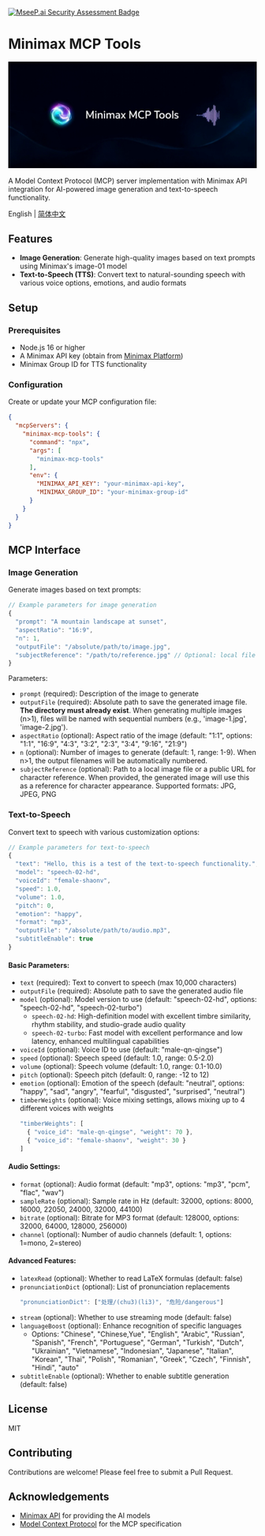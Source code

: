 [![MseeP.ai Security Assessment Badge](https://mseep.net/pr/psycharch-minimax-mcp-tools-badge.png)](https://mseep.ai/app/psycharch-minimax-mcp-tools)

# Minimax MCP Tools

![Minimax MCP Tools Banner](assets/minimax-mcp-tools-banner.jpg)

A Model Context Protocol (MCP) server implementation with Minimax API integration for AI-powered image generation and text-to-speech functionality.

English | [简体中文](README.zh-CN.md)

## Features

- **Image Generation**: Generate high-quality images based on text prompts using Minimax's image-01 model
- **Text-to-Speech (TTS)**: Convert text to natural-sounding speech with various voice options, emotions, and audio formats

## Setup

### Prerequisites

- Node.js 16 or higher
- A Minimax API key (obtain from [Minimax Platform](https://api.minimax.chat/))
- Minimax Group ID for TTS functionality

### Configuration

Create or update your MCP configuration file:

```json
{
  "mcpServers": {
    "minimax-mcp-tools": {
      "command": "npx",
      "args": [
        "minimax-mcp-tools"
      ],
      "env": {
        "MINIMAX_API_KEY": "your-minimax-api-key",
        "MINIMAX_GROUP_ID": "your-minimax-group-id"
      }
    }
  }
}
```

## MCP Interface

### Image Generation

Generate images based on text prompts:

```javascript
// Example parameters for image generation
{
  "prompt": "A mountain landscape at sunset",
  "aspectRatio": "16:9",
  "n": 1,
  "outputFile": "/absolute/path/to/image.jpg",
  "subjectReference": "/path/to/reference.jpg" // Optional: local file or URL
}
```

Parameters:
- `prompt` (required): Description of the image to generate
- `outputFile` (required): Absolute path to save the generated image file. **The directory must already exist**. When generating multiple images (n>1), files will be named with sequential numbers (e.g., 'image-1.jpg', 'image-2.jpg').
- `aspectRatio` (optional): Aspect ratio of the image (default: "1:1", options: "1:1", "16:9", "4:3", "3:2", "2:3", "3:4", "9:16", "21:9")
- `n` (optional): Number of images to generate (default: 1, range: 1-9). When n>1, the output filenames will be automatically numbered.
- `subjectReference` (optional): Path to a local image file or a public URL for character reference. When provided, the generated image will use this as a reference for character appearance. Supported formats: JPG, JPEG, PNG

### Text-to-Speech

Convert text to speech with various customization options:

```javascript
// Example parameters for text-to-speech
{
  "text": "Hello, this is a test of the text-to-speech functionality.",
  "model": "speech-02-hd",
  "voiceId": "female-shaonv",
  "speed": 1.0,
  "volume": 1.0,
  "pitch": 0,
  "emotion": "happy",
  "format": "mp3",
  "outputFile": "/absolute/path/to/audio.mp3",
  "subtitleEnable": true
}
```

#### Basic Parameters:
- `text` (required): Text to convert to speech (max 10,000 characters)
- `outputFile` (required): Absolute path to save the generated audio file
- `model` (optional): Model version to use (default: "speech-02-hd", options: "speech-02-hd", "speech-02-turbo")
  - `speech-02-hd`: High-definition model with excellent timbre similarity, rhythm stability, and studio-grade audio quality
  - `speech-02-turbo`: Fast model with excellent performance and low latency, enhanced multilingual capabilities
- `voiceId` (optional): Voice ID to use (default: "male-qn-qingse")
- `speed` (optional): Speech speed (default: 1.0, range: 0.5-2.0)
- `volume` (optional): Speech volume (default: 1.0, range: 0.1-10.0)
- `pitch` (optional): Speech pitch (default: 0, range: -12 to 12)
- `emotion` (optional): Emotion of the speech (default: "neutral", options: "happy", "sad", "angry", "fearful", "disgusted", "surprised", "neutral")
- `timberWeights` (optional): Voice mixing settings, allows mixing up to 4 different voices with weights
  ```javascript
  "timberWeights": [
    { "voice_id": "male-qn-qingse", "weight": 70 },
    { "voice_id": "female-shaonv", "weight": 30 }
  ]
  ```

#### Audio Settings:
- `format` (optional): Audio format (default: "mp3", options: "mp3", "pcm", "flac", "wav")
- `sampleRate` (optional): Sample rate in Hz (default: 32000, options: 8000, 16000, 22050, 24000, 32000, 44100)
- `bitrate` (optional): Bitrate for MP3 format (default: 128000, options: 32000, 64000, 128000, 256000)
- `channel` (optional): Number of audio channels (default: 1, options: 1=mono, 2=stereo)

#### Advanced Features:
- `latexRead` (optional): Whether to read LaTeX formulas (default: false)
- `pronunciationDict` (optional): List of pronunciation replacements
  ```javascript
  "pronunciationDict": ["处理/(chu3)(li3)", "危险/dangerous"]
  ```
- `stream` (optional): Whether to use streaming mode (default: false)
- `languageBoost` (optional): Enhance recognition of specific languages
  - Options: "Chinese", "Chinese,Yue", "English", "Arabic", "Russian", "Spanish", "French", "Portuguese", "German", "Turkish", "Dutch", "Ukrainian", "Vietnamese", "Indonesian", "Japanese", "Italian", "Korean", "Thai", "Polish", "Romanian", "Greek", "Czech", "Finnish", "Hindi", "auto"
- `subtitleEnable` (optional): Whether to enable subtitle generation (default: false)

## License

MIT

## Contributing

Contributions are welcome! Please feel free to submit a Pull Request.

## Acknowledgements

- [Minimax API](https://platform.minimaxi.com/) for providing the AI models
- [Model Context Protocol](https://github.com/modelcontextprotocol/) for the MCP specification
